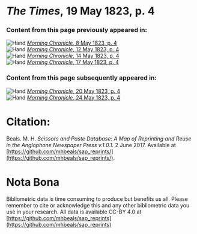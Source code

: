 # *The Times*, 19 May 1823, p. 4  
  
### Content from this page previously appeared in:  
![Hand](http://scissorsandpaste.net/wp-content/uploads/2017/06/smallhandpointer.png) [*Morning Chronicle*, 8 May 1823, p. 4](https://mhbeals.github.io/sap_html/Morning-Chronicle/Morning-Chronicle-8-May-1823-p-4)  
![Hand](http://scissorsandpaste.net/wp-content/uploads/2017/06/smallhandpointer.png) [*Morning Chronicle*, 12 May 1823, p. 4](https://mhbeals.github.io/sap_html/Morning-Chronicle/Morning-Chronicle-12-May-1823-p-4)  
![Hand](http://scissorsandpaste.net/wp-content/uploads/2017/06/smallhandpointer.png) [*Morning Chronicle*, 14 May 1823, p. 4](https://mhbeals.github.io/sap_html/Morning-Chronicle/Morning-Chronicle-14-May-1823-p-4)  
![Hand](http://scissorsandpaste.net/wp-content/uploads/2017/06/smallhandpointer.png) [*Morning Chronicle*, 17 May 1823, p. 4](https://mhbeals.github.io/sap_html/Morning-Chronicle/Morning-Chronicle-17-May-1823-p-4)  
  
### Content from this page subsequently appeared in:  
![Hand](http://scissorsandpaste.net/wp-content/uploads/2017/06/smallhandpointer.png) [*Morning Chronicle*, 20 May 1823, p. 4](https://mhbeals.github.io/sap_html/Morning-Chronicle/Morning-Chronicle-20-May-1823-p-4)  
![Hand](http://scissorsandpaste.net/wp-content/uploads/2017/06/smallhandpointer.png) [*Morning Chronicle*, 24 May 1823, p. 4](https://mhbeals.github.io/sap_html/Morning-Chronicle/Morning-Chronicle-24-May-1823-p-4)  


# Citation: 

Beals. M. H. *Scissors and Paste Database: A Map of Reprinting and Reuse in the Anglophone Newspaper Press v.1.0.1.* 2 June 2017. Available at [https://github.com/mhbeals/sap_reprints/](https://github.com/mhbeals/sap_reprints/). 

# Nota Bona

Bibliometric data is time consuming to produce but benefits us all. Please remember to cite or acknowledge this and any other bibliometric data you use in your research. All data is available CC-BY 4.0 at [https://github.com/mhbeals/sap_reprints](https://github.com/mhbeals/sap_reprints)